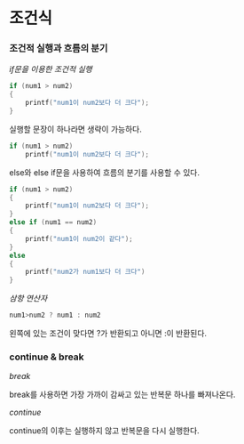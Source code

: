 # 조건식

### 조건적 실행과 흐름의 분기

*if문을 이용한 조건적 실행*

```c
if (num1 > num2)
{
    printf("num1이 num2보다 더 크다");
}
```

실행할 문장이 하나라면 생략이 가능하다.

```c
if (num1 > num2)
    printf("num1이 num2보다 더 크다");
```

else와 else if문을 사용하여 흐름의 분기를 사용할 수 있다.

```c
if (num1 > num2)
{
    printf("num1이 num2보다 더 크다");
}
else if (num1 == num2)
{
    printf("num1이 num2이 같다");
}
else
{
    printf("num2가 num1보다 더 크다")
}
```

*삼항 연산자*

```c
num1>num2 ? num1 : num2
```

왼쪽에 있는 조건이 맞다면 ?가 반환되고 아니면 :이 반환된다.

### continue & break

*break*

break를 사용하면 가장 가까이 감싸고 있는 반복문 하나를 빠져나온다.

*continue*

continue의 이후는 실행하지 않고 반복문을 다시 실행한다.


























